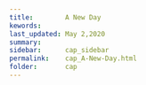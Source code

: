```yaml
---
title:        A New Day
kewords:              
last_updated: May 2,2020    
summary:              
sidebar:      cap_sidebar
permalink:    cap_A-New-Day.html  
folder:       cap 
---    
```

